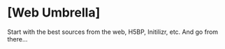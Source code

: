 # [Web Umbrella]
Start with the best sources from the web, H5BP, Initilizr, etc.  And go from there...